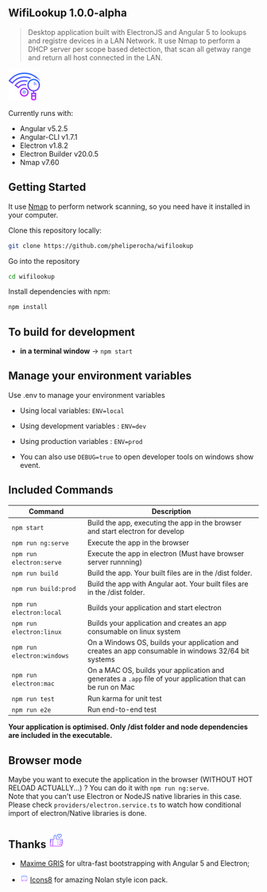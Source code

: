 ## WifiLookup 1.0.0-alpha

> Desktop application built with ElectronJS and Angular 5 to lookups and registre devices in a LAN Network. It use Nmap to perform a DHCP server per scope based detection, that scan all getway range and return all host connected in the LAN.

![Wifi Lookup](/src/assets/icon/icons8-wi-fi-64.png)

Currently runs with:

- Angular v5.2.5
- Angular-CLI v1.7.1
- Electron v1.8.2
- Electron Builder v20.0.5
- Nmap v7.60


## Getting Started

It use [Nmap](https://nmap.org/) to perform network scanning, so you need have it installed in your computer.

Clone this repository locally:

``` bash
git clone https://github.com/pheliperocha/wifilookup
```

Go into the repository

``` bash
cd wifilookup
```

Install dependencies with npm:

``` bash
npm install
```

## To build for development

- **in a terminal window** -> `npm start`

## Manage your environment variables

Use .env to manage your environment variables

- Using local variables:  `ENV=local`
- Using development variables :  `ENV=dev`
- Using production variables  :  `ENV=prod`

- You can also use `DEBUG=true` to open developer tools on windows show event.

## Included Commands

|Command|Description|
|--|--|
|`npm start`| Build the app, executing the app in the browser and start electron for develop |
|`npm run ng:serve`| Execute the app in the browser |
|`npm run electron:serve`| Execute the app in electron (Must have browser server runnning) |
|`npm run build`| Build the app. Your built files are in the /dist folder. |
|`npm run build:prod`| Build the app with Angular aot. Your built files are in the /dist folder. |
|`npm run electron:local`| Builds your application and start electron |
|`npm run electron:linux`| Builds your application and creates an app consumable on linux system |
|`npm run electron:windows`| On a Windows OS, builds your application and creates an app consumable in windows 32/64 bit systems |
|`npm run electron:mac`|  On a MAC OS, builds your application and generates a `.app` file of your application that can be run on Mac |
|`npm run test`|  Run karma for unit test |
|`npm run e2e`|  Run end-to-end test |

**Your application is optimised. Only /dist folder and node dependencies are included in the executable.**

## Browser mode

Maybe you want to execute the application in the browser (WITHOUT HOT RELOAD ACTUALLY...) ? You can do it with `npm run ng:serve`.  
Note that you can't use Electron or NodeJS native libraries in this case. Please check `providers/electron.service.ts` to watch how conditional import of electron/Native libraries is done.

## Thanks ![](/src/assets/icon/icons8-like-32.png)

* [Maxime GRIS](https://github.com/maximegris) for ultra-fast bootstrapping with Angular 5 and Electron;

* ![Icons8](/src/assets/icon/icons8-icons8-16.png) [Icons8](https://icons8.com/) for amazing Nolan style icon pack.
